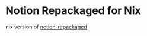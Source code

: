 # Notion Repackaged for Nix

nix version of [notion-repackaged](https://github.com/dusansimic/notion-repackaged)
